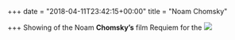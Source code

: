 +++
date = "2018-04-11T23:42:15+00:00"
title = "Noam Chomsky"

+++
Showing of the Noam **Chomsky’s** film Requiem for the ![](/uploads/2018/04/11/D964AC9C-102F-4DF4-9DA5-F3E1D602A7A8.jpeg)